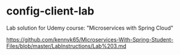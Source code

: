 # config-client-lab

Lab solution for Udemy course: "Microservices with Spring Cloud"

https://github.com/kennyk65/Microservices-With-Spring-Student-Files/blob/master/LabInstructions/Lab%203.md
